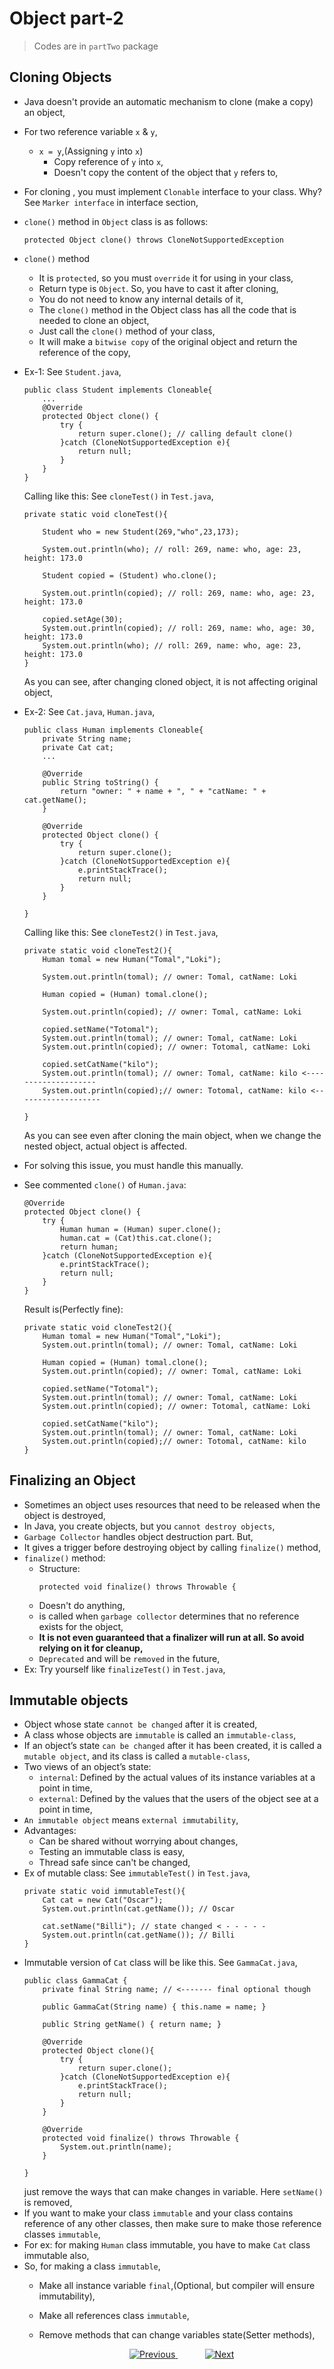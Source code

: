 
# Object part-2
> Codes are in `partTwo` package

## Cloning Objects
- Java doesn't provide an automatic mechanism to clone (make a copy) an object,
- For two reference variable `x` & `y`,
  - `x = y`,(Assigning `y` into `x`)
    - Copy reference of `y` into `x`, 
    - Doesn't copy the content of the object that `y` refers to,
- For cloning , you must implement `Clonable` interface to your class. Why? See `Marker interface` in interface section,
- `clone()` method in `Object` class is as follows:
  ```
  protected Object clone() throws CloneNotSupportedException
  ```
- `clone()` method
  - It is `protected`, so you must `override` it for using in your class,
  - Return type is `Object`. So, you have to cast it after cloning,
  - You do not need to know any internal details of it, 
  - The `clone()` method in the Object class has all the code that is needed to clone an object,
  - Just call the `clone()` method of your class,
  - It will make a `bitwise copy` of the original object and return the reference of the copy,
  
- Ex-1: See `Student.java`,
  ```
  public class Student implements Cloneable{
      ...
      @Override
      protected Object clone() {
          try {
              return super.clone(); // calling default clone()
          }catch (CloneNotSupportedException e){
              return null;
          }
      }
  }
  ```
  Calling like this: See `cloneTest()` in `Test.java`,
  ```
  private static void cloneTest(){
  
      Student who = new Student(269,"who",23,173);
  
      System.out.println(who); // roll: 269, name: who, age: 23, height: 173.0
  
      Student copied = (Student) who.clone();
  
      System.out.println(copied); // roll: 269, name: who, age: 23, height: 173.0
  
      copied.setAge(30);
      System.out.println(copied); // roll: 269, name: who, age: 30, height: 173.0
      System.out.println(who); // roll: 269, name: who, age: 23, height: 173.0
  }
  ```
  As you can see, after changing cloned object, it is not affecting original object,

- Ex-2: See `Cat.java`, `Human.java`,
  ```
  public class Human implements Cloneable{
      private String name;
      private Cat cat;
      ...
  
      @Override
      public String toString() {
          return "owner: " + name + ", " + "catName: " + cat.getName();
      }
  
      @Override
      protected Object clone() {
          try {
              return super.clone();
          }catch (CloneNotSupportedException e){
              e.printStackTrace();
              return null;
          }
      }
  
  }
  ```
  Calling like this: See `cloneTest2()` in `Test.java`,
  ```
  private static void cloneTest2(){
      Human tomal = new Human("Tomal","Loki");
  
      System.out.println(tomal); // owner: Tomal, catName: Loki
  
      Human copied = (Human) tomal.clone();
  
      System.out.println(copied); // owner: Tomal, catName: Loki
  
      copied.setName("Totomal");
      System.out.println(tomal); // owner: Tomal, catName: Loki
      System.out.println(copied); // owner: Totomal, catName: Loki
  
      copied.setCatName("kilo");
      System.out.println(tomal); // owner: Tomal, catName: kilo <--------------------
      System.out.println(copied);// owner: Totomal, catName: kilo <-------------------
          
  }
  ```
  As you can see even after cloning the main object, when we change the nested object, actual object is affected.
- For solving this issue, you must handle this manually.
- See commented `clone()` of `Human.java`:
  ```
  @Override
  protected Object clone() {
      try {
          Human human = (Human) super.clone();
          human.cat = (Cat)this.cat.clone();
          return human;
      }catch (CloneNotSupportedException e){
          e.printStackTrace();
          return null;
      }
  }
  ```
  Result is(Perfectly fine):
  ```
  private static void cloneTest2(){
      Human tomal = new Human("Tomal","Loki");
      System.out.println(tomal); // owner: Tomal, catName: Loki
  
      Human copied = (Human) tomal.clone();
      System.out.println(copied); // owner: Tomal, catName: Loki
  
      copied.setName("Totomal");
      System.out.println(tomal); // owner: Tomal, catName: Loki
      System.out.println(copied); // owner: Totomal, catName: Loki
  
      copied.setCatName("kilo");
      System.out.println(tomal); // owner: Tomal, catName: Loki
      System.out.println(copied);// owner: Totomal, catName: kilo
  }
  ```

## Finalizing an Object
- Sometimes an object uses resources that need to be released when the object is destroyed,
- In Java, you create objects, but you `cannot destroy objects`,
- `Garbage Collector` handles object destruction part. But,
- It gives a trigger before destroying object by calling `finalize()` method,
- `finalize()` method:
  - Structure:
    ```
    protected void finalize() throws Throwable {
    ```
  - Doesn't do anything,
  - is called when `garbage collector` determines that no reference exists for the object,
  - **It is not even guaranteed that a finalizer will run at all. So avoid relying on it for cleanup,**
  - `Deprecated` and will be `removed` in the future,
- Ex: Try yourself like `finalizeTest()` in `Test.java`,


## Immutable objects
- Object whose state `cannot be changed` after it is created,
- A class whose objects are `immutable` is called an `immutable-class`,
- If an object’s state `can be changed` after it has been created, it is called a `mutable object`, and its class is called a `mutable-class`,
- Two views of an object’s state:
  - `internal`: Defined by the actual values of its instance variables at a point in time,
  - `external`: Defined by the values that the users of the object see at a point in time, 
- `An immutable object` means `external immutability`,
- Advantages:
  - Can be shared without worrying about changes,
  - Testing an immutable class is easy,
  - Thread safe since can't be changed,
- Ex of mutable class: See `immutableTest()` in `Test.java`,
  ```
  private static void immutableTest(){
      Cat cat = new Cat("Oscar");
      System.out.println(cat.getName()); // Oscar
  
      cat.setName("Billi"); // state changed < - - - - -
      System.out.println(cat.getName()); // Billi
  }
  ```
- Immutable version of `Cat` class will be like this. See `GammaCat.java`,
  ```
  public class GammaCat {
      private final String name; // <------- final optional though
  
      public GammaCat(String name) { this.name = name; }
  
      public String getName() { return name; }
      
      @Override
      protected Object clone(){
          try {
              return super.clone();
          }catch (CloneNotSupportedException e){
              e.printStackTrace();
              return null;
          }
      }
  
      @Override
      protected void finalize() throws Throwable {
          System.out.println(name);
      }
  
  }
  ```
  just remove the ways that can make changes in variable. Here `setName()` is removed,
- If you want to make your class `immutable` and your class contains reference of any other classes, then make sure to make those reference classes `immutable`,
- For ex: for making `Human` class immutable, you have to make `Cat` class immutable also,
- So, for making a class `immutable`,
  - Make all instance variable `final`,(Optional, but compiler will ensure immutability),
  - Make all references class `immutable`,
  - Remove methods that can change variables state(Setter methods),


    
    
    
    
    <!-- bottom_nav_bar_1243 -->
    <div align="center">
    <a href="../theobjectclass/part1/">
        <img src="https://img.shields.io/badge/◀%20Previous-blue?style=for-the-badge" alt="Previous">
    </a>
    &nbsp;&nbsp;&nbsp;&nbsp;&nbsp;&nbsp;&nbsp;&nbsp;&nbsp;&nbsp;
    <a href="../wrapperclass/">
        <img src="https://img.shields.io/badge/Next%20▶-blue?style=for-the-badge" alt="Next">
    </a>
    </div>
    <!-- bottom_nav_bar_1243 -->
    